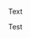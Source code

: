 <p align="center> 

<img align="right" width="100" height="100" src="http://www.fillmurray.com/100/100">

Text
</p>

Test
